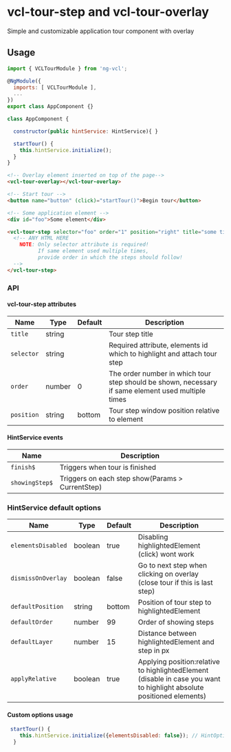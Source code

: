 # vcl-tour-step and vcl-tour-overlay

Simple and customizable application tour component with overlay

## Usage

```js
import { VCLTourModule } from 'ng-vcl';

@NgModule({
  imports: [ VCLTourModule ],
  ...
})
export class AppComponent {}

class AppComponent {

  constructor(public hintService: HintService){ }

  startTour() {
    this.hintService.initialize();
  }
}
```

```html
<!-- Overlay element inserted on top of the page-->
<vcl-tour-overlay></vcl-tour-overlay>

<!-- Start tour -->
<button name="button" (click)="startTour()">Begin tour</button>

<!-- Some application element -->
<div id="foo">Some element</div>

<vcl-tour-step selector="foo" order="1" position="right" title="some title">
  <!-- ANY HTML HERE
    NOTE: Only selector attribute is required! 
          If same element used multiple times, 
          provide order in which the steps should follow!
  -->
</vcl-tour-step>
```

### API

#### vcl-tour-step attributes

| Name                     | Type        | Default  | Description
| ------------             | ----------- | -------- |--------------
| `title`                  | string      |          | Tour step title
| `selector`               | string      |          | Required attribute, elements id which to highlight and attach tour step
| `order`                  | number      |        0 | The order number in which tour step should be shown, necessary if same element used multiple times
| `position`               | string      |   bottom | Tour step window position relative to element

#### HintService events

| Name                     | Description
| ------------             |--------------
| `finish$`                | Triggers when tour is finished
| `showingStep$`           | Triggers on each step show(Params > CurrentStep)

### HintService default options

| Name                     | Type        | Default  | Description
| ------------             | ----------- | -------- |--------------
| `elementsDisabled`       | boolean     |     true | Disabling highlightedElement (click) wont work
| `dismissOnOverlay`       | boolean     |    false | Go to next step when clicking on overlay (close tour if this is last step)
| `defaultPosition`        | string      |   bottom | Position of tour step to highlightedElement
| `defaultOrder`           | number      |       99 | Order of showing steps
| `defaultLayer`           | number      |       15 | Distance between highlightedElement and step in px
| `applyRelative`          | boolean     |     true | Applying position:relative to highlightedElement (disable in case you want to highlight absolute positioned elements)

#### Custom options usage

```js
 startTour() {
    this.hintService.initialize({elementsDisabled: false}); // HintOptions
  }
```
